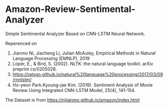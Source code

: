 # Amazon-Review-Sentimental-Analyzer

Simple Sentimental Analyzer Based on CNN-LSTM Neural Network.

Reperenced on 
1. Jianmo Ni, Jiacheng Li, Julian McAuley, Empirical Methods in Natural Language Processing (EMNLP), 2019
2. Loper, E., & Bird, S. (2002). NLTK: the natural language toolkit. arXiv preprint cs/0205028.
3. https://ratsgo.github.io/natural%20language%20processing/2017/03/09/rnnlstm/
4. Ho-yeon Park․Kyoung-jae Kim. (2019). Sentiment Analysis of Movie Review Using Integrated CNN-LSTM Model, 25(4), 141-154.

The Dataset is from https://nijianmo.github.io/amazon/index.html
